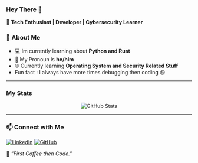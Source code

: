 ### Hey There 👋

🚀 **Tech Enthusiast | Developer | Cybersecurity Learner**

### 📌 About Me
- 💻 Im currently learning about **Python and Rust**
- 🔎 My Pronoun is  **he/him**
- 🌐 Currently learning **Operating System and Security Related Stuff**
- Fun fact : I always have more times debugging then coding 😆

---

### My Stats

<p align="center">
  <img src="https://github-readme-stats.vercel.app/api?username=WanBarus06&show_icons=true&theme=radical" alt="GitHub Stats" />
</p>

---

### 📫 Connect with Me
[![LinkedIn](https://img.shields.io/badge/LinkedIn-0A66C2?style=for-the-badge&logo=linkedin&logoColor=white)](https://www.linkedin.com/in/wan-guntar-alam-barus/)
[![GitHub](https://img.shields.io/badge/GitHub-181717?style=for-the-badge&logo=github&logoColor=white)](https://github.com/WanBarus06)

🚀 _"First Coffee then Code."_
